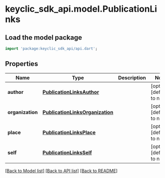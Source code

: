 # keyclic_sdk_api.model.PublicationLinks

## Load the model package
```dart
import 'package:keyclic_sdk_api/api.dart';
```

## Properties
Name | Type | Description | Notes
------------ | ------------- | ------------- | -------------
**author** | [**PublicationLinksAuthor**](PublicationLinksAuthor.md) |  | [optional] [default to null]
**organization** | [**PublicationLinksOrganization**](PublicationLinksOrganization.md) |  | [optional] [default to null]
**place** | [**PublicationLinksPlace**](PublicationLinksPlace.md) |  | [optional] [default to null]
**self** | [**PublicationLinksSelf**](PublicationLinksSelf.md) |  | [optional] [default to null]

[[Back to Model list]](../README.md#documentation-for-models) [[Back to API list]](../README.md#documentation-for-api-endpoints) [[Back to README]](../README.md)


